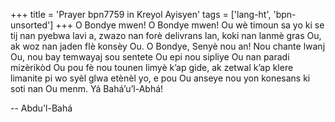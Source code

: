 +++
title = 'Prayer bpn7759 in Kreyol Ayisyen'
tags = ['lang-ht', 'bpn-unsorted']
+++
O Bondye mwen! O Bondye mwen! Ou wè timoun sa yo ki se tij nan pyebwa lavi a, zwazo nan forè delivrans lan, koki nan lanmè gras Ou, ak woz nan jaden flè konsèy Ou.
O Bondye, Senyè nou an! Nou chante lwanj Ou, nou bay temwayaj sou sentete Ou epi nou sipliye Ou nan paradi mizèrikòd Ou pou fè nou tounen limyè k’ap gide, ak zetwal k’ap klere limanite pi wo syèl glwa etènèl yo, e pou Ou anseye nou yon konesans ki soti nan Ou menm. Yá Bahá’u’l-Abhá!

-- Abdu'l-Bahá
